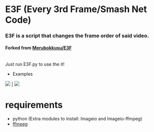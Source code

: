 # E3F (Every 3rd Frame/Smash Net Code) 
### E3F is a script that changes the frame order of said video.
#### Forked from [Merubokkusu/E3F](https://github.com/Merubokkusu/E3F)
<br> Just run E3F.py to use the it!
* Examples

[![](https://i.imgur.com/9FtGow0.gif)](https://twitter.com/DailyDunkaccino/status/1366470798240743426)
 | [![](https://i.imgur.com/mBrcMzR.gif)](https://www.youtube.com/watch?v=S-nLY11T9H8&feature=youtu.be)

# requirements

* python (Extra modules to install: Imageio and Imageio-ffmpeg)
* [ffmpeg](https://ffmpeg.org/download.html)
